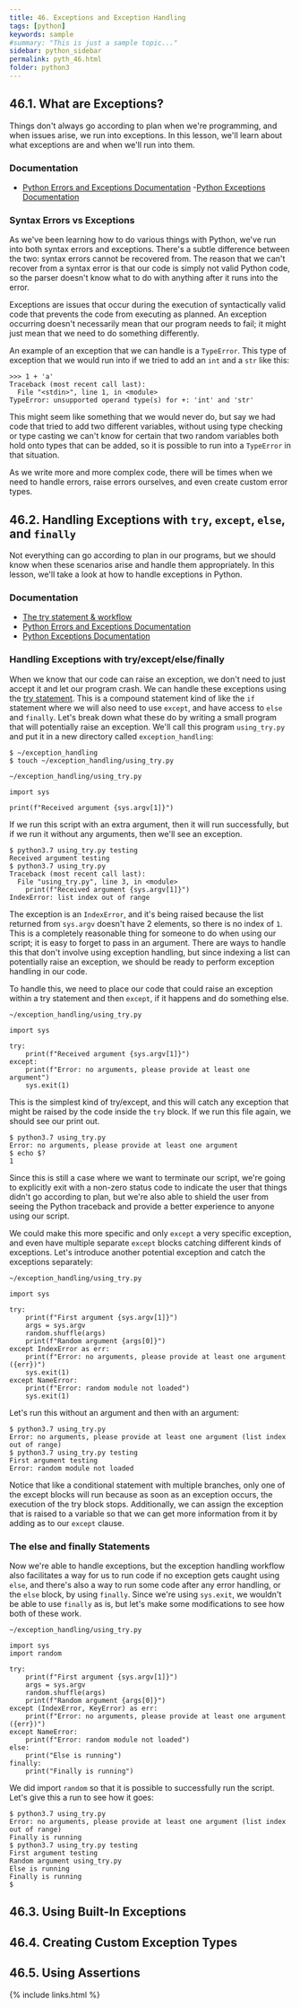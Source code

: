 ```yaml
---
title: 46. Exceptions and Exception Handling
tags: [python]
keywords: sample
#summary: "This is just a sample topic..."
sidebar: python_sidebar
permalink: pyth_46.html
folder: python3
---
```



## 46.1. What are Exceptions?

Things don't always go according to plan when we're programming, and when issues arise, we run into exceptions. In this lesson, we'll learn about what exceptions are and when we'll run into them.

### Documentation
- [Python Errors and Exceptions Documentation](https://docs.python.org/3.7/tutorial/errors.html)
 -[Python Exceptions Documentation](https://docs.python.org/3/library/exceptions.html)

### Syntax Errors vs Exceptions

As we've been learning how to do various things with Python, we've run into both syntax errors and exceptions. There's a subtle difference between the two: syntax errors cannot be recovered from. The reason that we can't recover from a syntax error is that our code is simply not valid Python code, so the parser doesn't know what to do with anything after it runs into the error.

Exceptions are issues that occur during the execution of syntactically valid code that prevents the code from executing as planned. An exception occurring doesn't necessarily mean that our program needs to fail; it might just mean that we need to do something differently.

An example of an exception that we can handle is a `TypeError`. This type of exception that we would run into if we tried to add an `int` and a `str` like this:

```
>>> 1 + 'a'
Traceback (most recent call last):
  File "<stdin>", line 1, in <module>
TypeError: unsupported operand type(s) for +: 'int' and 'str'
```

This might seem like something that we would never do, but say we had code that tried to add two different variables, without using type checking or type casting we can't know for certain that two random variables both hold onto types that can be added, so it is possible to run into a `TypeError` in that situation.

As we write more and more complex code, there will be times when we need to handle errors, raise errors ourselves, and even create custom error types.

## 46.2. Handling Exceptions with `try`, `except`, `else`, and `finally`

Not everything can go according to plan in our programs, but we should know when these scenarios arise and handle them appropriately. In this lesson, we'll take a look at how to handle exceptions in Python.

### Documentation 

- [The try statement & workflow](https://docs.python.org/3/reference/compound_stmts.html#the-try-statement)
- [Python Errors and Exceptions Documentation](https://docs.python.org/3/reference/compound_stmts.html#the-try-statement)
- [Python Exceptions Documentation](https://docs.python.org/3/library/exceptions.html)

### Handling Exceptions with try/except/else/finally

When we know that our code can raise an exception, we don't need to just accept it and let our program crash. We can handle these exceptions using the [try statement](https://docs.python.org/3/reference/compound_stmts.html#the-try-statement). This is a compound statement kind of like the `if` statement where we will also need to use `except`, and have access to `else` and `finally`. Let's break down what these do by writing a small program that will potentially raise an exception. We'll call this program `using_try.py` and put it in a new directory called `exception_handling`:

```
$ ~/exception_handling
$ touch ~/exception_handling/using_try.py
```

`~/exception_handling/using_try.py`

```
import sys

print(f"Received argument {sys.argv[1]}")
```
If we run this script with an extra argument, then it will run successfully, but if we run it without any arguments, then we'll see an exception.

```
$ python3.7 using_try.py testing
Received argument testing
$ python3.7 using_try.py
Traceback (most recent call last):
  File "using_try.py", line 3, in <module>
    print(f"Received argument {sys.argv[1]}")
IndexError: list index out of range
```

The exception is an `IndexError`, and it's being raised because the list returned from `sys.argv` doesn't have 2 elements, so there is no index of `1`. This is a completely reasonable thing for someone to do when using our script; it is easy to forget to pass in an argument. There are ways to handle this that don't involve using exception handling, but since indexing a list can potentially raise an exception, we should be ready to perform exception handling in our code.

To handle this, we need to place our code that could raise an exception within a try statement and then `except`, if it happens and do something else.

`~/exception_handling/using_try.py`

```
import sys

try:
    print(f"Received argument {sys.argv[1]}")
except:
    print(f"Error: no arguments, please provide at least one argument")
    sys.exit(1)
```

This is the simplest kind of try/except, and this will catch any exception that might be raised by the code inside the `try` block. If we run this file again, we should see our print out.

```
$ python3.7 using_try.py
Error: no arguments, please provide at least one argument
$ echo $?
1
```

Since this is still a case where we want to terminate our script, we're going to explicitly exit with a non-zero status code to indicate the user that things didn't go according to plan, but we're also able to shield the user from seeing the Python traceback and provide a better experience to anyone using our script.

We could make this more specific and only `except` a very specific exception, and even have multiple separate `except` blocks catching different kinds of exceptions. Let's introduce another potential exception and catch the exceptions separately:

`~/exception_handling/using_try.py`

```
import sys

try:
    print(f"First argument {sys.argv[1]}")
    args = sys.argv
    random.shuffle(args)
    print(f"Random argument {args[0]}")
except IndexError as err:
    print(f"Error: no arguments, please provide at least one argument ({err})")
    sys.exit(1)
except NameError:
    print(f"Error: random module not loaded")
    sys.exit(1)
```

Let's run this without an argument and then with an argument:

```
$ python3.7 using_try.py
Error: no arguments, please provide at least one argument (list index out of range)
$ python3.7 using_try.py testing
First argument testing
Error: random module not loaded
```

Notice that like a conditional statement with multiple branches, only one of the except blocks will run because as soon as an exception occurs, the execution of the try block stops. Additionally, we can assign the exception that is raised to a variable so that we can get more information from it by adding as <identifier> to our `except` clause.

### The else and finally Statements

Now we're able to handle exceptions, but the exception handling workflow also facilitates a way for us to run code if no exception gets caught using `else`, and there's also a way to run some code after any error handling, or the `else` block, by using `finally`. Since we're using `sys.exit`, we wouldn't be able to use `finally` as is, but let's make some modifications to see how both of these work.

`~/exception_handling/using_try.py`

```
import sys
import random

try:
    print(f"First argument {sys.argv[1]}")
    args = sys.argv
    random.shuffle(args)
    print(f"Random argument {args[0]}")
except (IndexError, KeyError) as err:
    print(f"Error: no arguments, please provide at least one argument ({err})")
except NameError:
    print(f"Error: random module not loaded")
else:
    print("Else is running")
finally:
    print("Finally is running")
```

We did import `random` so that it is possible to successfully run the script. Let's give this a run to see how it goes:

```
$ python3.7 using_try.py
Error: no arguments, please provide at least one argument (list index out of range)
Finally is running
$ python3.7 using_try.py testing
First argument testing
Random argument using_try.py
Else is running
Finally is running
$
```

## 46.3. Using Built-In Exceptions


## 46.4. Creating Custom Exception Types


## 46.5. Using Assertions


{% include links.html %}
